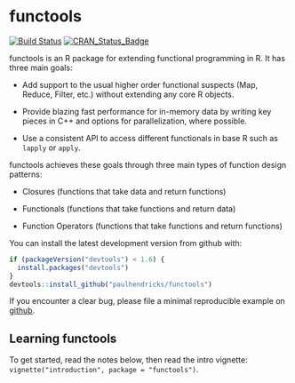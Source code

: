 <!-- README.md is generated from README.Rmd. Please edit that file -->
functools
=========

[![Build Status](https://travis-ci.org/paulhendricks/functools.png?branch=master)](https://travis-ci.org/paulhendricks/functools) [![CRAN\_Status\_Badge](http://www.r-pkg.org/badges/version/functools)](http://cran.r-project.org/package=functools)

functools is an R package for extending functional programming in R. It has three main goals:

-   Add support to the usual higher order functional suspects (Map, Reduce, Filter, etc.) without extending any core R objects.

-   Provide blazing fast performance for in-memory data by writing key pieces in C++ and options for parallelization, where possible.

-   Use a consistent API to access different functionals in base R such as `lapply` or `apply`.

functools achieves these goals through three main types of function design patterns:

-   Closures (functions that take data and return functions)

-   Functionals (functions that take functions and return data)

-   Function Operators (functions that take functions and return functions)

You can install the latest development version from github with:

``` r
if (packageVersion("devtools") < 1.6) {
  install.packages("devtools")
}
devtools::install_github("paulhendricks/functools")
```

If you encounter a clear bug, please file a minimal reproducible example on [github](https://github.com/paulhendricks/functools/issues).

Learning functools
------------------

To get started, read the notes below, then read the intro vignette: `vignette("introduction", package = "functools")`.
